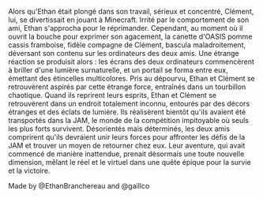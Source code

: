 Alors qu'Ethan était plongé dans son travail, sérieux et concentré, Clément, lui, se divertissait en jouant à Minecraft. Irrité par le comportement de son ami, Ethan s'approcha pour le réprimander. Cependant, au moment où il ouvrit la bouche pour exprimer son agacement, la canette d'OASIS pomme cassis framboise, fidèle compagne de Clément, bascula maladroitement, déversant son contenu sur les ordinateurs des deux amis.
Une étrange réaction se produisit alors : les écrans des deux ordinateurs commencèrent à briller d'une lumière surnaturelle, et un portail se forma entre eux, émettant des étincelles multicolores. Pris au dépourvu, Ethan et Clément se retrouvèrent aspirés par cette étrange force, entraînés dans un tourbillon chaotique.
Quand ils reprirent leurs esprits, Ethan et Clément se retrouvèrent dans un endroit totalement inconnu, entourés par des décors étranges et des éclats de lumière. Ils réalisèrent bientôt qu'ils avaient été transportés dans la JAM, le monde de la compétition impitoyable où seuls les plus forts survivent.
Désorientés mais déterminés, les deux amis comprirent qu'ils devraient unir leurs forces pour affronter les défis de la JAM et trouver un moyen de retourner chez eux. Leur aventure, qui avait commencé de manière inattendue, prenait désormais une toute nouvelle dimension, mêlant le réel et le virtuel dans une quête épique pour la survie et la victoire.

Made by @EthanBranchereau and @gaillco